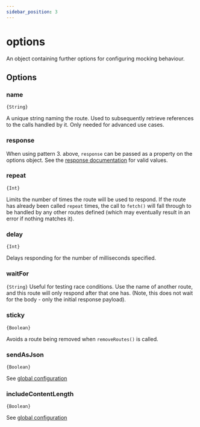 ```yaml
---
sidebar_position: 3
---
```


# options

An object containing further options for configuring mocking behaviour.

## Options

### name

`{String}`

A unique string naming the route. Used to subsequently retrieve references to the calls handled by it. Only needed for advanced use cases.

### response

When using pattern 3. above, `response` can be passed as a property on the options object. See the [response documentation](/fetch-mock/docs/API/route/response) for valid values.

### repeat

`{Int}`

Limits the number of times the route will be used to respond. If the route has already been called `repeat` times, the call to `fetch()` will fall through to be handled by any other routes defined (which may eventually result in an error if nothing matches it).

### delay

`{Int}`

Delays responding for the number of milliseconds specified.

### waitFor

`{String}`
Useful for testing race conditions. Use the name of another route, and this route will only respond after that one has. (Note, this does not wait for the body - only the initial response payload).

### sticky

`{Boolean}`

Avoids a route being removed when `removeRoutes()` is called.

### sendAsJson

`{Boolean}`

See [global configuration](/fetch-mock/docs/Usage/configuration)

### includeContentLength

`{Boolean}`

See [global configuration](/fetch-mock/docs/Usage/configuration)

